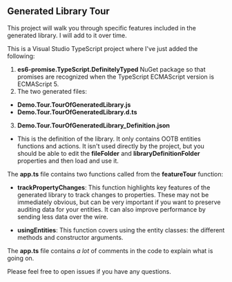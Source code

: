 ## Generated Library Tour

This project will walk you through specific features included in the generated library.
I will add to it over time.

This is a Visual Studio TypeScript project where I've just added the following:

1. **es6-promise.TypeScript.DefinitelyTyped** NuGet package so that promises are recognized when the TypeScript
  ECMAScript version is ECMAScript 5.
2. The two generated files:
  * **Demo.Tour.TourOfGeneratedLibrary.js**
  * **Demo.Tour.TourOfGeneratedLibrary.d.ts**
  
3. **Demo.Tour.TourOfGeneratedLibrary_Definition.json**
  * This is the definition of the library. It only contains OOTB entities functions and actions.
    It isn't used directly by the project, but you should be able to edit the **fileFolder** and
    **libraryDefinitionFolder** properties and then load and use it.

The **app.ts** file contains two functions called from the **featureTour** function:
  * **trackPropertyChanges**: This function highlights key features of the generated library
    to track changes to properties. These may not be immediately obvious, but can be very important
    if you want to preserve auditing data for your entities. It can also improve performance by sending
    less data over the wire.

  * **usingEntities**: This function covers using the entity classes: the different methods and constructor
  arguments.

The **app.ts** file contains *a lot* of comments in the code to explain what is going on.

Please feel free to open issues if you have any questions.
